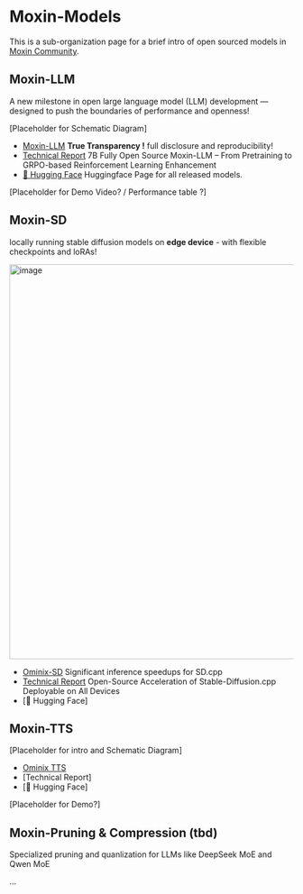 # Moxin-Models

This is a sub-organization page for a brief intro of open sourced models in [Moxin Community](https://github.com/moxin-org).

## Moxin-LLM

A new milestone in open large language model (LLM) development — designed to push the boundaries of performance and openness! 

[Placeholder for Schematic Diagram]

* [Moxin-LLM](https://github.com/moxin-org/Moxin-LLM) **True Transparency !**  full disclosure and reproducibility!
* [Technical Report](https://arxiv.org/pdf/2412.06845) 7B Fully Open Source Moxin-LLM – From Pretraining to GRPO-based Reinforcement Learning Enhancement
* [🤗 Hugging Face](https://huggingface.co/moxin-org) Huggingface Page for all released models. 

[Placeholder for Demo Video? / Performance table ?]

## Moxin-SD

locally running stable diffusion models on **edge device** - with flexible checkpoints and loRAs!

<img width="701" alt="image" src="https://github.com/user-attachments/assets/2d759c8d-eff8-4677-869a-bfdb1fa517ce" />


* [Ominix-SD](https://github.com/moxin-org/Ominix-SD.cpp) Significant inference speedups for SD.cpp
* [Technical Report](https://arxiv.org/pdf/2412.05781) Open-Source Acceleration of Stable-Diffusion.cpp Deployable on All Devices
* [🤗 Hugging Face]


## Moxin-TTS

[Placeholder for intro and Schematic Diagram]

* [Ominix TTS](https://github.com/moxin-org/Ominix-tts)  
* [Technical Report]
* [🤗 Hugging Face]

[Placeholder for Demo?]


## Moxin-Pruning & Compression (tbd)

Specialized pruning and quanlization for LLMs like DeepSeek MoE and Qwen MoE


...


<!--

**Here are some ideas to get you started:**

🙋‍♀️ A short introduction - what is your organization all about?
🌈 Contribution guidelines - how can the community get involved?
👩‍💻 Useful resources - where can the community find your docs? Is there anything else the community should know?
🍿 Fun facts - what does your team eat for breakfast?
🧙 Remember, you can do mighty things with the power of [Markdown](https://docs.github.com/github/writing-on-github/getting-started-with-writing-and-formatting-on-github/basic-writing-and-formatting-syntax)
-->
